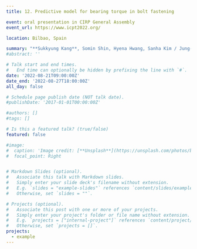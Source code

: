 ```yaml
---
title: 12. Predictive model for bearing torque in bolt fastening

event: oral presentation in CIRP General Assembly
event_url: https://www.icpt2022.org/

location: Bilbao, Spain

summary: "**Sukkyung Kang**, Somin Shin, Hyena Hwang, Sanha Kim / Jung-Hoon Chun"
#abstract: ''

# Talk start and end times.
#   End time can optionally be hidden by prefixing the line with `#`.
date: '2022-08-21T09:00:00Z'
date_end: '2022-08-27T18:00:00Z'
all_day: false

# Schedule page publish date (NOT talk date).
#publishDate: '2017-01-01T00:00:00Z'

#authors: []
#tags: []

# Is this a featured talk? (true/false)
featured: false

#image:
#  caption: 'Image credit: [**Unsplash**](https://unsplash.com/photos/bzdhc5b3Bxs)'
#  focal_point: Right


# Markdown Slides (optional).
#   Associate this talk with Markdown slides.
#   Simply enter your slide deck's filename without extension.
#   E.g. `slides = "example-slides"` references `content/slides/example-slides.md`.
#   Otherwise, set `slides = ""`.

# Projects (optional).
#   Associate this post with one or more of your projects.
#   Simply enter your project's folder or file name without extension.
#   E.g. `projects = ["internal-project"]` references `content/project/deep-learning/index.md`.
#   Otherwise, set `projects = []`.
projects:
  - example
---
```


